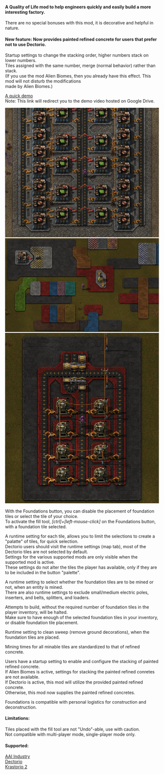 #### A Quality of Life mod to help engineers quickly and easily build a more interesting factory.  
There are no special bonuses with this mod, it is decorative and helpful in nature.  

#### New feature: Now provides painted refined concrete for users that prefer not to use Dectorio.  
Startup settings to change the stacking order, higher numbers stack on lower numbers.  
Tiles assigned with the same number, merge (normal behavior) rather than stack.  
(If you use the mod Alien Biomes, then you already have this effect. This mod will not disturb the modifications  
made by Alien Biomes.)  

[A quick demo](https://drive.google.com/file/d/1o4HD90M7-e2r7auqeI3zcnIm5Rq9RNND/view?usp=sharing)  
Note: This link will redirect you to the demo video hosted on Google Drive.

![pic 2](/pic2.png)  
![pic 3](/pic3.png)  
![pic 4](/pic4.png)  

With the Foundations button, you can disable the placement of foundation tiles or select the tile of your choice.  
To activate the fill tool, *[ctrl]+[left-mouse-click]* on the Foundations button, with a foundation tile selected.  

A runtime setting for each tile, allows you to limit the selections to create a "palatte" of tiles, for quick selection.  
Dectorio users should visit the runtime settings (map tab), most of the Dectorio tiles are not selected by default.  
Settings for the various supported mods are only visible when the supported mod is active.  
These settings do not alter the tiles the player has available, only if they are to be included in the button "palette".  

A runtime setting to select whether the foundation tiles are to be mined or not, when an entity is mined.  
There are also runtime settings to exclude small/medium electric poles, inserters, and belts, splitters, and loaders.  

Attempts to build, without the required number of foundation tiles in the player inventory, will be halted.  
Make sure to have enough of the selected foundation tiles in your inventory, or disable foundation tile placement.  

Runtime setting to clean sweep (remove ground decorations), when the foundation tiles are placed.  

Mining times for all minable tiles are standardized to that of refined concrete.  

Users have a startup setting to enable and configure the stacking of painted refined concrete.  
If Alien Biomes is active, settings for stacking the painted refined conretes are not available.  
If Dectorio is active, this mod will utilize the provided painted refined concrete.  
Otherwise, this mod now supplies the painted refined concretes.  

Foundations is compatible with personal logistics for construction and deconstruction.  

#### Limitations:  
Tiles placed with the fill tool are not "Undo"-able, use with caution.  
Not compatible with multi-player mode, single-player mode only.  

#### Supported:
[AAI Industry](https://mods.factorio.com/mod/aai-industry)  
[Dectorio](https://mods.factorio.com/mod/Dectorio)  
[Krastorio 2](https://mods.factorio.com/mod/Krastorio2)  
